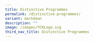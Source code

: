 ```yaml
---
title: Distinctive Programmes
permalink: /distinctive-programmes/
variant: markdown
description: ""
image: /images/YCKLogo.svg
third_nav_title: Distinctive Programmes
---
```

